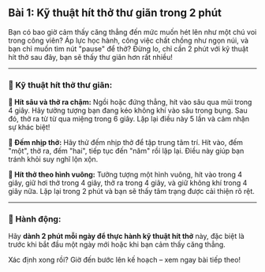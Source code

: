 ## Bài 1: Kỹ thuật hít thở thư giãn trong 2 phút

Bạn có bao giờ cảm thấy căng thẳng đến mức muốn hét lên như một chú voi trong công viên? Áp lực học hành, công việc chất chồng như ngọn núi, và bạn chỉ muốn tìm nút "pause" để thở? Đừng lo, chỉ cần 2 phút với kỹ thuật hít thở sau đây, bạn sẽ thấy thư giãn hơn rất nhiều!

---

### 📌 Kỹ thuật hít thở thư giãn:

**🔹 Hít sâu và thở ra chậm:**
Ngồi hoặc đứng thẳng, hít vào sâu qua mũi trong 4 giây. Hãy tưởng tượng bạn đang kéo không khí vào sâu trong bụng. Sau đó, thở ra từ từ qua miệng trong 6 giây. Lặp lại điều này 5 lần và cảm nhận sự khác biệt!

**🔹 Đếm nhịp thở:**
Hãy thử đếm nhịp thở để tập trung tâm trí. Hít vào, đếm "một", thở ra, đếm "hai", tiếp tục đến "năm" rồi lặp lại. Điều này giúp bạn tránh khỏi suy nghĩ lộn xộn.

**🔹 Hít thở theo hình vuông:**
Tưởng tượng một hình vuông, hít vào trong 4 giây, giữ hơi thở trong 4 giây, thở ra trong 4 giây, và giữ không khí trong 4 giây nữa. Lặp lại trong 2 phút và bạn sẽ thấy tâm trạng được cải thiện rõ rệt.

---

### 🚀 Hành động:

Hãy **dành 2 phút mỗi ngày để thực hành kỹ thuật hít thở** này, đặc biệt là trước khi bắt đầu một ngày mới hoặc khi bạn cảm thấy căng thẳng.

Xác định xong rồi? Giờ đến bước lên kế hoạch – xem ngay bài tiếp theo!